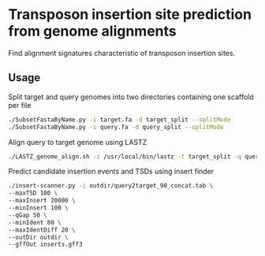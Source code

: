 # Transposon insertion site prediction from genome alignments

Find alignment signatures characteristic of transposon insertion sites.

## Usage

Split target and query genomes into two directories containing one scaffold per file  
```bash
./SubsetFastaByName.py -i target.fa -d target_split --splitMode
./SubsetFastaByName.py -i query.fa -d query_split --splitMode
```  

Align query to target genome using LASTZ  
```bash
./LASTZ_genome_align.sh -z /usr/local/bin/lastz -t target_split -q query_split -i 60 -p query2target_90 -l 100 -d outdir
```  

Predict candidate insertion events and TSDs using insert finder
```bash
./insert-scanner.py -i outdir/query2target_90_concat.tab \ 
--maxTSD 100 \ 
--maxInsert 20000 \ 
--minInsert 100 \ 
--qGap 50 \ 
--minIdent 80 \ 
--maxIdentDiff 20 \ 
--outDir outdir \ 
--gffOut inserts.gff3
```